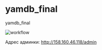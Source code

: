 # yamdb_final
yamdb_final

![workflow](https://github.com/shlicha/yamdb_final/actions/workflows/yamdb_workflow.yml/badge.svg)

Адрес админки: http://158.160.46.118/admin